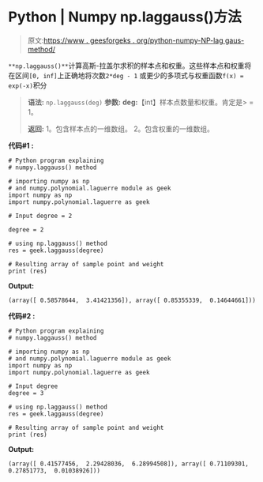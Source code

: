 # Python | Numpy np.laggauss()方法

> 原文:[https://www . geesforgeks . org/python-numpy-NP-lag gaus-method/](https://www.geeksforgeeks.org/python-numpy-np-laggauss-method/)

`**np.laggauss()**`计算高斯-拉盖尔求积的样本点和权重。这些样本点和权重将在区间`[0, inf]`上正确地将次数`2*deg - 1` 或更少的多项式与权重函数`f(x) = exp(-x)`积分

> **语法:** `np.laggauss(deg)`
> **参数:**
> **deg:**【int】样本点数量和权重。肯定是> = 1。
> 
> **返回:** 1。包含样本点的一维数组。
> 2。包含权重的一维数组。

**代码#1 :**

```
# Python program explaining
# numpy.laggauss() method 

# importing numpy as np  
# and numpy.polynomial.laguerre module as geek 
import numpy as np 
import numpy.polynomial.laguerre as geek

# Input degree = 2

degree = 2 

# using np.laggauss() method 
res = geek.laggauss(degree) 

# Resulting array of sample point and weight
print (res) 
```

**Output:**

```
(array([ 0.58578644,  3.41421356]), array([ 0.85355339,  0.14644661]))

```

**代码#2 :**

```
# Python program explaining
# numpy.laggauss() method 

# importing numpy as np  
# and numpy.polynomial.laguerre module as geek 
import numpy as np 
import numpy.polynomial.laguerre as geek

# Input degree
degree = 3

# using np.laggauss() method 
res = geek.laggauss(degree) 

# Resulting array of sample point and weight
print (res) 
```

**Output:**

```
(array([ 0.41577456,  2.29428036,  6.28994508]), array([ 0.71109301,  0.27851773,  0.01038926]))

```